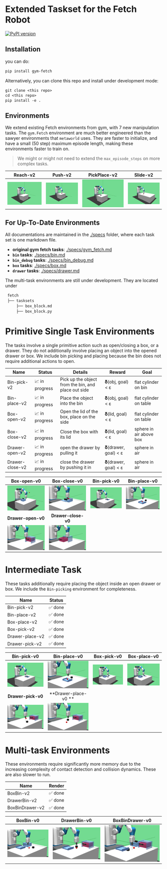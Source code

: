 
# Extended Taskset for the Fetch Robot

[![PyPI version](https://badge.fury.io/py/gym-fetch.svg)](https://badge.fury.io/py/gym-fetch)

## Installation

you can do: 

```bash
pip install gym-fetch
```

Alternatively, you can clone this repo and install under development 
mode:
```
git clone <this repo>
cd <this repo>
pip install -e .
```

## Environments

We extend existing Fetch environments from gym, with 7 new manipulation
tasks. The `gym.Fetch` environment are much better engineered than the
sawyer environments that `metaworld` uses. They are faster to initialize,
and have a small (50 step) maximum episode length, making these environments
faster to train on.

> We might or might not need to extend the `max_episode_steps` on more 
> complex tasks.


Reach-v2    | Push-v2    | PickPlace-v2 | Slide-v2    
:----------:|:----------:|:------------:|:--------:
<img style="align-self:center;" src="figures/Reach-v0.png" /> | <img style="align-self:center;" src="figures/Push-v0.png" /> | <img style="align-self:center;" src="figures/PickPlace-v0.png" />     | <img style="align-self:center;" src="figures/Slide-v0.png" /> 

## For Up-To-Date Environments

All documentations are maintained in the [./specs](specs) folder, where each task set is one markdown file.

- **original gym fetch tasks**: [./specs/gym_fetch.md](./specs/gym_fetch.md)
- **`bin` tasks**: [./specs/bin.md](./specs/bin.md)
- **`bin_debug` tasks**: [./specs/bin_debug.md](./specs/bin_debug.md)
- **`box` tasks**: [./specs/box.md](./specs/box.md)
- **`drawer` tasks**: [./specs/drawer.md](./specs/drawer.md)

The multi-task environments are still under development. They are located under

```bash
 fetch
 ├── tasksets
     ├── box_block.md
     ├── box_block.py
```

# Primitive Single Task Environments

The tasks involve a single primitive action such as
open/closing a box, or a drawer. They do not additionally
involve placing an object into the opened drawer or box.
We include bin picking and placing because the bin does
not require additional actions to open.

 Name            | Status           | Details                                             | Reward              | Goal 
---------------- | ---------------- | --------------------------------------------------- | ------------------- | ------
 Bin-pick-v2     | 📈 in progress   | Pick up the object from the bin, and place out side | 𝛅(obj, goal) < ε    | flat cylinder on bin
 Bin-place-v2    | 📈 in progress   | Place the object into the bin                       | 𝛅(obj, goal) < ε    | flat cylinder on table
 Box-open-v2     | 📈 in progress   | Open the lid of the box, place on the side          | 𝛅(lid, goal) < ε    | flat cylinder on table
 Box-close-v2    | 📈 in progress   | Close the box with its lid                          | 𝛅(lid, goal) < ε    | sphere in air above box
 Drawer-open-v2  | 📈 in progress   | open the drawer by pulling it                       | 𝛅(drawer, goal) < ε | sphere in air
 Drawer-close-v2 | 📈 in progress   | close the drawer by pushing it in                   | 𝛅(drawer, goal) < ε | sphere in air

 Box-open-v0 | Box-close-v0 | Bin-pick-v0 | Bin-place-v0
 :---------: | :----------: | :---------: | :----------: 
 <img style="align-self:center;" src="figures/Box-open-v0.png" /> | <img style="align-self:center;" src="figures/Box-close-v0.png" /> | <img style="align-self:center;" src="figures/Bin-pick-v0.png" /> | <img style="align-self:center;" src="figures/Bin-place-v0.png" />
 **Drawer-open-v0** | **Drawer-close-v0** | 
 <img style="align-self:center;" src="figures/Drawer-open-v0.png" /> | <img style="align-self:center;" src="figures/Drawer-close-v0.png" /> |

# Intermediate Task

These tasks additionally require placing the object
inside an open drawer or box. We include the `Bin-picking` 
environment for completeness.

 Name            | Status
---------------- | --------------
 Bin-pick-v2     | ✅ done
 Bin-place-v2    | ✅ done
 Box-place-v2    | ✅ done
 Box-pick-v2     | ✅ done
 Drawer-place-v2 | ✅ done
 Drawer-pick-v2  | ✅ done

 Bin-pick-v0 | Bin-place-v0 | Box-pick-v0  | Box-place-v0 
 :---------: | :----------: | :----------: | :----------:
 <img style="align-self:center;" src="figures/Bin-pick-v0.png" /> | <img style="align-self:center;" src="figures/Bin-place-v0.png" /> | <img style="align-self:center;" src="figures/Box-pick-v0.png" /> | <img style="align-self:center;" src="figures/Box-place-v0.png" />
 **Drawer-pick-v0** | **Drawer-place-v0 ** |
 <img style="align-self:center;" src="figures/Drawer-pick-v0.png" /> | <img style="align-self:center;" src="figures/Drawer-place-v0.png" /> |

# Multi-task Environments

These environments require significantly more memory due
to the increasing complexity of contact detection and 
collision dynamics. These are also slower to run.

  Name            |  Render
 ---------------- | :---------------:
  BoxBin-v2       |  ✅ done
  DrawerBin-v2    |  ✅ done
  BoxBinDrawer-v2 |  ✅ done


  BoxBin-v0        | DrawerBin-v0     | BoxBinDrawer-v0   
:----------------: | :--------------: | :---------------:
<img style="align-self:center;" src="figures/BoxBin-v0.png" /> | <img style="align-self:center;" src="figures/DrawerBin-v0.png" /> | <img style="align-self:center;" src="figures/BoxBinDrawer-v0.png" />

